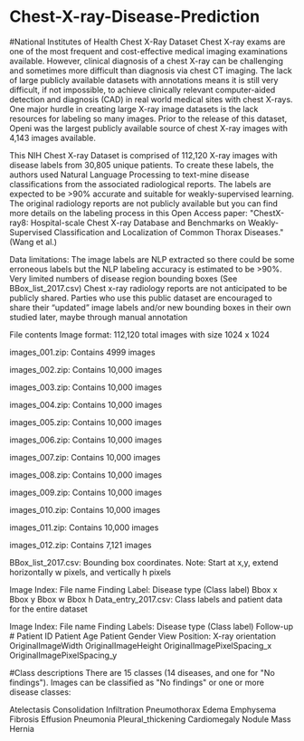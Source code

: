# Chest-X-ray-Disease-Prediction

#National Institutes of Health Chest X-Ray Dataset
Chest X-ray exams are one of the most frequent and cost-effective medical imaging examinations available. However, clinical diagnosis of a chest X-ray can be challenging and sometimes more difficult than diagnosis via chest CT imaging. The lack of large publicly available datasets with annotations means it is still very difficult, if not impossible, to achieve clinically relevant computer-aided detection and diagnosis (CAD) in real world medical sites with chest X-rays. One major hurdle in creating large X-ray image datasets is the lack resources for labeling so many images. Prior to the release of this dataset, Openi was the largest publicly available source of chest X-ray images with 4,143 images available.

This NIH Chest X-ray Dataset is comprised of 112,120 X-ray images with disease labels from 30,805 unique patients. To create these labels, the authors used Natural Language Processing to text-mine disease classifications from the associated radiological reports. The labels are expected to be >90% accurate and suitable for weakly-supervised learning. The original radiology reports are not publicly available but you can find more details on the labeling process in this Open Access paper: "ChestX-ray8: Hospital-scale Chest X-ray Database and Benchmarks on Weakly-Supervised Classification and Localization of Common Thorax Diseases." (Wang et al.)



Data limitations:
The image labels are NLP extracted so there could be some erroneous labels but the NLP labeling accuracy is estimated to be >90%.
Very limited numbers of disease region bounding boxes (See BBox_list_2017.csv)
Chest x-ray radiology reports are not anticipated to be publicly shared. Parties who use this public dataset are encouraged to share their “updated” image labels and/or new bounding boxes in their own studied later, maybe through manual annotation


File contents
Image format: 112,120 total images with size 1024 x 1024

images_001.zip: Contains 4999 images

images_002.zip: Contains 10,000 images

images_003.zip: Contains 10,000 images

images_004.zip: Contains 10,000 images

images_005.zip: Contains 10,000 images

images_006.zip: Contains 10,000 images

images_007.zip: Contains 10,000 images

images_008.zip: Contains 10,000 images

images_009.zip: Contains 10,000 images

images_010.zip: Contains 10,000 images

images_011.zip: Contains 10,000 images

images_012.zip: Contains 7,121 images


BBox_list_2017.csv: Bounding box coordinates. Note: Start at x,y, extend horizontally w pixels, and vertically h pixels

Image Index: File name
Finding Label: Disease type (Class label)
Bbox x
Bbox y
Bbox w
Bbox h
Data_entry_2017.csv: Class labels and patient data for the entire dataset

Image Index: File name
Finding Labels: Disease type (Class label)
Follow-up #
Patient ID
Patient Age
Patient Gender
View Position: X-ray orientation
OriginalImageWidth
OriginalImageHeight
OriginalImagePixelSpacing_x
OriginalImagePixelSpacing_y


#Class descriptions
There are 15 classes (14 diseases, and one for "No findings"). Images can be classified as "No findings" or one or more disease classes:

Atelectasis
Consolidation
Infiltration
Pneumothorax
Edema
Emphysema
Fibrosis
Effusion
Pneumonia
Pleural_thickening
Cardiomegaly
Nodule Mass
Hernia
